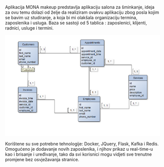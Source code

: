 Aplikacija MONA makeup predstavlja aplikaciju salona za šminkanje, ideja za ovu temu dolazi od želje da realiziram ovakvu aplikaciju zbog posla kojim se bavim uz studiranje, a koja bi mi olakšala organizaciju termina, zaposlenika i usluga. 
Baza se sastoji od 5 tablica : zaposlenici, klijenti, radnici, usluge i termini.

![ERD](ermodel.png)


Korištene su sve potrebne tehnologije: Docker, JQuery, Flask, Kafka i Redis.
Omogućeno je dodavanje novih zaposlenika, i njihov prikaz u real-time-u kao i brisanje i uređivanje, tako da svi korisnici mogu vidjeti sve trenutne promjene bez osvježavanja stranice.

